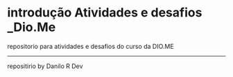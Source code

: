 # introdução Atividades e desafios _Dio.Me
repositorio para atividades e desafios do curso da DIO.ME

****
repositirio by Danilo R Dev
